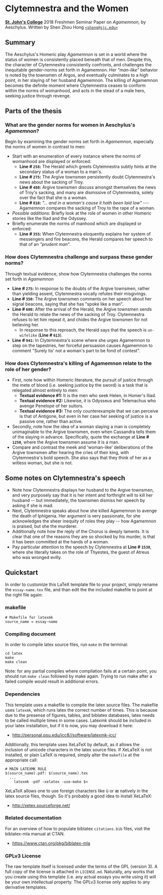 # Clytemnestra and the Women
[**St. John's College**](https://sjc.edu/)
2018 Freshmen Seminar Paper on *Agamemnon*, by Aeschylus.
Written by Shen Zhou Hong [`<shong@sjc.edu>`](mailto:shong@sjc.edu)

## Summary
The Aeschylus's Homeric play *Agamemnon* is set in a world where the status of
women is consistently placed beneath that of men. Despite this, the character of
Clytemnestra consistently confronts, and challenges the inequitable gender-norms
set forth in Agamemnon. Her *"man-like"* behavior is noted by the townsmen of
Argos, and eventually culminates to a high point, in her slaying of her husband
Agamemnon. The killing of Agamemnon becomes the definite moment where
Clytemnestra ceases to conform within the norms of womanhood, and acts in the
stead of a male hero, seeking justice through revenge.

## Parts of the thesis
### What are the gender norms for women in Aeschylus's *Agamemnon*?
Begin by examining the gender norms set forth in *Agamemnon*, especially the
norms of women in contrast to men:

- Start with an enumeration of every instance where the norms of womanhood are
  displayed or enforced:
  - **Line # `258`:** The Herald which greets Clytemnestra subtly hints at the
    secondary status of a woman to a man's.
  - **Line # `275`:** The Argive townsmen persistently doubt Clytemnestra's
    news about the sacking of Troy.
  - **Line # `480`:** Argive townsmen discuss amongst themselves the news of
    Troy's sacking, and many are dismissive of Clytemnestra, solely over the
    fact that she is a woman.
  - **Line # `810`:** *"... and in a woman's cause it hath been laid low"* ---
    Agamemnon compares the sacking of Troy to the rape of a woman.
- *Possible additions:* Briefly look at the role of women in other Homeric
  stories like the Iliad and the Odyssey.
- Briefly enumerate the norms of manhood which are displayed or enforced:
  - **Line # `355`:** When Clytemnestra eloquently explains her system of
    messengers and fire beacons, the Herald compares her speech to that of an
    *"prudent man"*.

### How does Clytemnestra challenge and surpass these gender norms?
Through textual evidence, show how Clytemnestra challenges the norms set forth
in *Agamemnon*

- **Line # `275`:** In response to the doubts of the Argive townsmen, rather
  than yielding assent, Clytemnestra vocally refutes their misgivings.
- **Line # `350`:** The Argive townsmen comments on her speech about her signal
  beacons, saying that she has "spoke like a man".
- **Line # `600`:** After the arrival of the Herald, the Argive townsmen sends
  the Herald to relate the news of the sacking of Troy. Clytemnestra refuses to
  let him repeat it, and chides the Argive townsmen for not believing her.
  - In response to this reproach, the Herald says that the speech is
    `un-wifelike` (**Line # `613`**).
- **Line # `941`:** In Clytemnestra's scene where she urges Agamemnon to step on
  the tapestries, her forceful persuasion causes Agamemnon to comment "Surely
  tis' not a woman's part to be fond of contest".

### How does Clytemnestra's killing of Agamemnon relate to the role of her gender?

- First, note how within Homeric literature, the pursuit of justice through the
  mete of blood (i.e. seeking justice by the sword) is a task that is relegated
  almost entirely to men:
  - **Textual evidence #1:** It is the men who seek Helen, in Homer's Iliad.
  - **Textual evidence #2:** Likewise, it is Odysseus and Telemachus who avenge
    Penelope of her suitors.
  - **Textual evidence #3:** The only counterexample that we can perceive is
    that of Antigone, but even in her case her seeking of justice is a passive
    one, rather than active.
- Secondly, note how the idea of a woman slaying a man is completely
  unimaginable to the Argive townsmen, even when Cassandra tells them of the
  slaying in advance. Specifically, quote the exchange at **Line # `1250`**,
  where the Argive townsmen assume it is a man.
- Compare and contrast the meek and 'woman-like' deliberations of the Argive
  townsmen after hearing the cries of their king, with Clytemnestra's bold
  speech. She also says that they think of her as a witless woman, but she is
  not.

## Some notes on Clytemnestra's speech

- Note how Clytemnestra displays her husband to the Argive townsmen, and very
  purposely say that it is her intent and forthright will to kill her husband
  -- but immediately, the townsmen dismiss her speech by asking if she is mad.
- Next, Clytemnestra speaks about how she killed Agamemnon to avenge the death
  of Iphigenia. Her argument is very passionate, for she acknowledges the sheer
  inequity of roles they play -- how Agamemnon is praised, but she the murderer.
- Additionally note how the reply of the Chorus is deeply laments. It is clear
  that one of the reasons they are so shocked by his murder, is that it has
  been committed at the hands of a woman.
- Pay particular attention to the speech by Clytemnestra at **Line # `1530`**,
  where she literally takes on the role of Thyestes, the guest of Atreus who
  was wronged evilly.

## Quickstart
In order to customize this LaTeX template file to your project, simply rename
the `essay-name.tex` file, and than edit the the included makefile to point at
the right file again:

### makefile
```
# Makefile for latexmk
source_name = essay-name
```
### Compiling document
In order to compile latex source files, run `make` in the terminal:
```
cd latex
make
make clean
```

Note: for any partial compiles where compilation fails at a certain point, you
should run `make clean` followed by make again. Trying to run make after a
failed compile would result in additional errors.

### Dependencies
This template uses a makefile to compile the latex source files. The makefile
uses `latexmk`, which runs latex the correct number of times. This is because
due to the presense of figures, tables, and biblatex databases, latex needs to
be called multiple times in some cases. Latexmk should be included in your
latex installation, but if it is now, you may download it here:

* http://personal.psu.edu/jcc8//software/latexmk-jcc/

Additionally, this template uses XeLaTeX by default, as it allows the inclusion
of unicode characters in the latex source files. If XeLaTeX is not installed, or
plain LaTeX is required, simply alter the `makefile` at the appropriate call:

```
# MAIN LATEXMK RULE
$(source_name).pdf: $(source_name).tex
  ...
	latexmk -pdf -xelatex -use-make $<
```

XeLaTeX allows one to use foreign characters like ü or æ natively in the latex
source files, though. So it's probably a good idea to install XeLaTeX:

* http://xetex.sourceforge.net/

### Related documentation
For an overview of how to populate biblatex `citations.bib` files, visit the
biblatex-mla manual at CTAN.

* https://www.ctan.org/pkg/biblatex-mla

### GPLv3 License
The raw template itself is licensed under the terms of the GPL (version 3). A
full copy of the license is attached in `LICENSE.md`. Naturally, any works
that you create using this template (i.e. any actual essays you write using
it) will be your own intellectual property. The GPLv3 license only applies to
any derivative templates.
